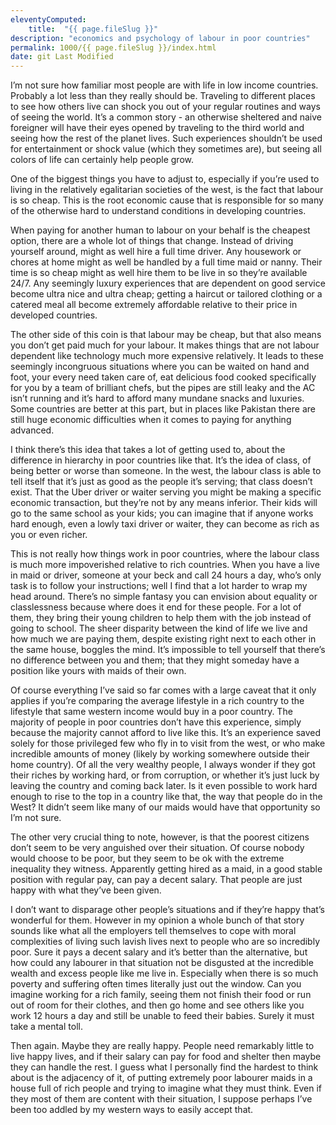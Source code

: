 ```yaml
---
eleventyComputed:
    title:  "{{ page.fileSlug }}"
description: "economics and psychology of labour in poor countries"
permalink: 1000/{{ page.fileSlug }}/index.html
date: git Last Modified
---
```


I’m not sure how familiar most people are with life in low income countries. Probably a lot less than they really should be. Traveling to different places to see how others live can shock you out of your regular routines and ways of seeing the world. It’s a common story - an otherwise sheltered and naive foreigner will have their eyes opened by traveling to the third world and seeing how the rest of the planet lives. Such experiences shouldn’t be used for entertainment or shock value (which they sometimes are), but seeing all colors of life can certainly help people grow.

One of the biggest things you have to adjust to, especially if you’re used to living in the relatively egalitarian societies of the west, is the fact that labour is so cheap. This is the root economic cause that is responsible for so many of the otherwise hard to understand conditions in developing countries. 

When paying for another human to labour on your behalf is the cheapest option, there are a whole lot of things that change. Instead of driving yourself around, might as well hire a full time driver. Any housework or chores at home might as well be handled by a full time maid or nanny. Their time is so cheap might as well hire them to be live in so they’re available 24/7. Any seemingly luxury experiences that are dependent on good service become ultra nice and ultra cheap; getting a haircut or tailored clothing or a catered meal all become extremely affordable relative to their price in developed countries.

The other side of this coin is that labour may be cheap, but that also means you don’t get paid much for your labour. It makes things that are not labour dependent like technology much more expensive relatively. It leads to these seemingly incongruous situations where you can be waited on hand and foot, your every need taken care of, eat delicious food cooked specifically for you by a team of brilliant chefs, but the pipes are still leaky and the AC isn’t running and it’s hard to afford many mundane snacks and luxuries. Some countries are better at this part, but in places like Pakistan there are still huge economic difficulties when it comes to paying for anything advanced.

I think there’s this idea that takes a lot of getting used to, about the difference in hierarchy in poor countries like that. It’s the idea of class, of being better or worse than someone. In the west, the labour class is able to tell itself that it’s just as good as the people it’s serving; that class doesn’t exist. That the Uber driver or waiter serving you might be making a specific economic transaction, but they’re not by any means inferior. Their kids will go to the same school as your kids; you can imagine that if anyone works hard enough, even a lowly taxi driver or waiter, they can become as rich as you or even richer.

This is not really how things work in poor countries, where the labour class is much more impoverished relative to rich countries. When you have a live in maid or driver, someone at your beck and call 24 hours a day, who’s only task is to follow your instructions; well I find that a lot harder to wrap my head around. There’s no simple fantasy you can envision about equality or classlessness because where does it end for these people. For a lot of them, they bring their young children to help them with the job instead of going to school. The sheer disparity between the kind of life we live and how much we are paying them, despite existing right next to each other in the same house, boggles the mind. It’s impossible to tell yourself that there’s no difference between you and them; that they might someday have a position like yours with maids of their own.

Of course everything I’ve said so far comes with a large caveat that it only applies if you’re comparing the average lifestyle in a rich country to the lifestyle that same western income would buy in a poor country. The majority of people in poor countries don’t have this experience, simply because the majority cannot afford to live like this. It’s an experience saved solely for those privileged few who fly in to visit from the west, or who make incredible amounts of money (likely by working somewhere outside their home country). Of all the very wealthy people, I always wonder if they got their riches by working hard, or from corruption, or whether it’s just luck by leaving the country and coming back later. Is it even possible to work hard enough to rise to the top in a country like that, the way that people do in the West? It didn’t seem like many of our maids would have that opportunity so I’m not sure.

The other very crucial thing to note, however, is that the poorest citizens don’t seem to be very anguished over their situation. Of course nobody would choose to be poor, but they seem to be ok with the extreme inequality they witness. Apparently getting hired as a maid, in a good stable position with regular pay, can pay a decent salary. That people are just happy with what they’ve been given.

I don’t want to disparage other people’s situations and if they’re happy that’s wonderful for them. However in my opinion a whole bunch of that story sounds like what all the employers tell themselves to cope with moral complexities of living such lavish lives next to people who are so incredibly poor. Sure it pays a decent salary and it’s better than the alternative, but how could any labourer in that situation not be disgusted at the incredible wealth and excess people like me live in. Especially when there is so much poverty and suffering often times literally just out the window. Can you imagine working for a rich family, seeing them not finish their food or run out of room for their clothes, and then go home and see others like you work 12 hours a day and still be unable to feed their babies. Surely it must take a mental toll.

Then again. Maybe they are really happy. People need remarkably little to live happy lives, and if their salary can pay for food and shelter then maybe they can handle the rest. I guess what I personally find the hardest to think about is the adjacency of it, of putting extremely poor labourer maids in a house full of rich people and trying to imagine what they must think. Even if they most of them are content with their situation, I suppose perhaps I’ve been too addled by my western ways to easily accept that.
